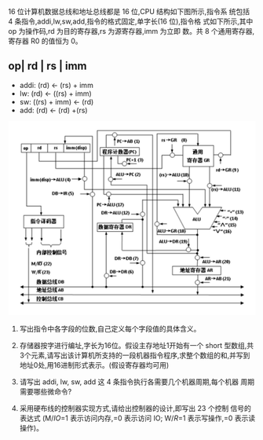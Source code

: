 16 位计算机数据总线和地址总线都是 16 位,CPU 结构如下图所示,指令系 统包括 4 条指令,addi,lw,sw,add,指令的格式固定,单字长(16 位),指令格 式如下所示,其中 op 为操作码,rd 为目的寄存器,rs 为源寄存器,imm 为立即 数。共 8 个通用寄存器,寄存器 R0 的值恒为 0。

## op| rd | rs | imm

- addi: (rd) <- (rs) + imm
- lw: (rd) <- ((rs) + imm)
- sw: ((rs) + imm) <- (rd)
- add: (rd) <- (rd) +(rs)

![alt text](_page_0_Figure_6.jpeg)

1. 写出指令中各字段的位数,自己定义每个字段值的具体含义。

2. 存储器按字进行编址,字长为16位。假设主存地址1开始有一个 short 型数组,共3个元素,请写出该计算机所支持的一段机器指令程序,求整个数组的和,并写到地址0处,用16进制形式表示。(假设寄存器均可用)

3. 请写出 addi, lw, sw, add 这 4 条指令执行各需要几个机器周期,每个机器 周期需要哪些微命令?

4. 采用硬布线的控制器实现方式,请给出控制器的设计,即写出 23 个控制 信号的表达式 (M/*IO*=1 表示访问内存,=0 表示访问 IO; W/*R*=1 表示写操作,=0 表示读操作)。